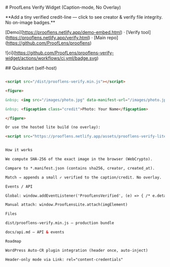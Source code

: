 \# ProofLens Verify Widget (Caption-mode, No Overlay)



\*\*Add a tiny verified credit-line — click to see creator \& verify file integrity. No on-image badges.\*\*



\[Demo](https://prooflens.netlify.app/demo-embed.html) · \[Verify tool](https://prooflens.netlify.app/verify.html) · \[Main repo](https://github.com/ProofLens/prooflens)



!\[ci](https://github.com/ProofLens/prooflens-verify-widget/actions/workflows/ci.yml/badge.svg)



\## Quickstart (self-host)

```html

<script src="/dist/prooflens-verify.min.js"></script>

<figure>

&nbsp; <img src="/images/photo.jpg" data-manifest-url="/images/photo.jpg.manifest.json" alt="">

&nbsp; <figcaption class="credit">Photo: Your Name</figcaption>

</figure>

Or use the hosted lite build (no overlay):

<script src="https://prooflens.netlify.app/assets/prooflens-verify-lite.js"></script>


How it works

We compute SHA-256 of the exact image in the browser (WebCrypto).

Compare to *.manifest.json (contains sha256, creator, created_at).

Match ⇒ appends a small ✓ verified to the caption/credit. No overlay.

Events / API

Global: window.addEventListener('ProofLensVerified', (e) => { /* e.detail = {img, pass} */ })

Manual attach: window.ProofLensLite.attach(imgElement)

Files

dist/prooflens-verify.min.js — production bundle

docs/api.md — API & events

Roadmap

WordPress Auto-CR plugin integration (header once, auto-inject)

Header-only mode via Link: rel="content-credentials"





